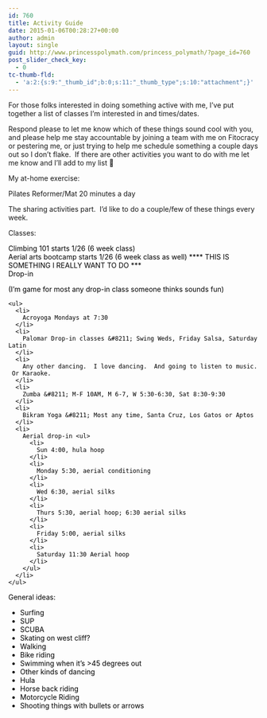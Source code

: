 ```yaml
---
id: 760
title: Activity Guide
date: 2015-01-06T00:28:27+00:00
author: admin
layout: single
guid: http://www.princesspolymath.com/princess_polymath/?page_id=760
post_slider_check_key:
  - 0
tc-thumb-fld:
  - 'a:2:{s:9:"_thumb_id";b:0;s:11:"_thumb_type";s:10:"attachment";}'
---
```

For those folks interested in doing something active with me, I&#8217;ve put together a list of classes I&#8217;m interested in and times/dates.

Respond please to let me know which of these things sound cool with you, and please help me stay accountable by joining a team with me on Fitocracy or pestering me, or just trying to help me schedule something a couple days out so I don&#8217;t flake.  If there are other activities you want to do with me let me know and I&#8217;ll add to my list 🙂

My at-home exercise:

Pilates Reformer/Mat 20 minutes a day

The sharing activities part.  I&#8217;d like to do a couple/few of these things every week.

Classes:

<div style="color: #000000;">
  Climbing 101 starts 1/26 (6 week class)
</div>

<div style="color: #000000;">
  Aerial arts bootcamp starts 1/26 (6 week class as well) **** THIS IS SOMETHING I REALLY WANT TO DO ***
</div>

<div style="color: #000000;">
</div>

<div style="color: #000000;">
  Drop-in</p> 
  
  <div>
    <div>
      <p>
        (I&#8217;m game for most any drop-in class someone thinks sounds fun)
      </p>
    </div>
    
    <ul>
      <li>
        Acroyoga Mondays at 7:30
      </li>
      <li>
        Palomar Drop-in classes &#8211; Swing Weds, Friday Salsa, Saturday Latin
      </li>
      <li>
        Any other dancing.  I love dancing.  And going to listen to music.  Or Karaoke.
      </li>
      <li>
        Zumba &#8211; M-F 10AM, M 6-7, W 5:30-6:30, Sat 8:30-9:30
      </li>
      <li>
        Bikram Yoga &#8211; Most any time, Santa Cruz, Los Gatos or Aptos
      </li>
      <li>
        Aerial drop-in <ul>
          <li>
            Sun 4:00, hula hoop
          </li>
          <li>
            Monday 5:30, aerial conditioning
          </li>
          <li>
            Wed 6:30, aerial silks
          </li>
          <li>
            Thurs 5:30, aerial hoop; 6:30 aerial silks
          </li>
          <li>
            Friday 5:00, aerial silks
          </li>
          <li>
            Saturday 11:30 Aerial hoop
          </li>
        </ul>
      </li>
    </ul>
  </div>
</div>

<div style="color: #000000;">
  <p>
    General ideas:
  </p>
  
  <ul>
    <li>
      Surfing
    </li>
    <li>
      SUP
    </li>
    <li>
      SCUBA
    </li>
    <li>
      Skating on west cliff?
    </li>
    <li>
      Walking
    </li>
    <li>
      Bike riding
    </li>
    <li>
      Swimming when it&#8217;s >45 degrees out
    </li>
    <li>
      Other kinds of dancing
    </li>
    <li>
      Hula
    </li>
    <li>
      Horse back riding
    </li>
    <li>
      Motorcycle Riding
    </li>
    <li>
      Shooting things with bullets or arrows
    </li>
  </ul>
</div>

&nbsp;